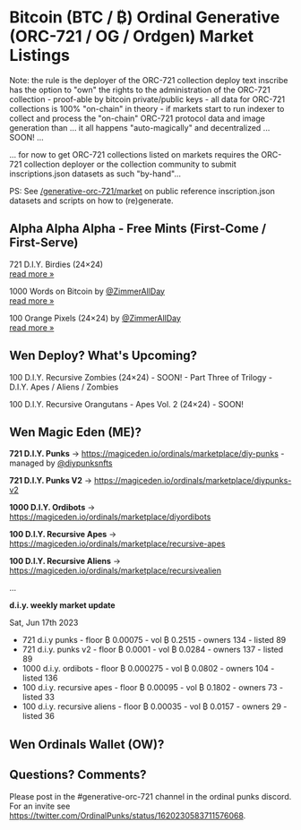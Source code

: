  
# Bitcoin (BTC / ₿) Ordinal Generative (ORC-721 / OG / Ordgen) Market Listings

Note:   the rule is
the deployer of the ORC-721 collection deploy text inscribe
has the option to "own" the
rights to the administration of the ORC-721 collection -
proof-able by bitcoin private/public keys -
all data for ORC-721 collections is 100% "on-chain" in theory -
if markets start to run indexer to collect and process the "on-chain" ORC-721 protocol data and image generation than ... it all happens "auto-magically" and decentralized ... SOON! ...

... for now to get ORC-721 collections listed on markets
requires the ORC-721 collection deployer or the collection community
to submit inscriptions.json datasets as such "by-hand"...


PS:  See [/generative-orc-721/market](https://github.com/ordbase/generative-orc-721/tree/master/market)  on public reference inscription.json datasets and scripts on how to (re)generate.



## Alpha Alpha Alpha - Free Mints (First-Come / First-Serve)

721 D.I.Y. Birdies (24×24) <br> [read more »](https://github.com/ordbase/generative-orc-721/tree/master/diybirdies)

1000 Words on Bitcoin by  [@ZimmerAllDay](https://twitter.com/zimmerallday)  <br> [read more »](https://github.com/ZimmerAllDay/btcwords)

100 Orange Pixels (24×24) by  [@ZimmerAllDay](https://twitter.com/zimmerallday)  <br> [read more »](https://github.com/ZimmerAllDay/orangepixels)



## Wen Deploy?  What's Upcoming?

100 D.I.Y. Recursive Zombies (24×24) - SOON!    - Part Three of Trilogy - D.I.Y. Apes / Aliens / Zombies

100 D.I.Y. Recursive Orangutans - Apes Vol. 2 (24×24) - SOON!  



<!--
100 D.I.Y. Recursive Martians - Aliens Vol. 2 (24×24) - SOON! <br> [read more »](https://github.com/ordbase/generative-orc-721/tree/master/diymartians)
-->



##  Wen Magic Eden (ME)?


**721 D.I.Y. Punks**  -> <https://magiceden.io/ordinals/marketplace/diy-punks>   - managed by [@diypunksnfts](https://twitter.com/diypunksnfts)

**721 D.I.Y. Punks V2** -> <https://magiceden.io/ordinals/marketplace/diypunks-v2>

**1000 D.I.Y. Ordibots** -> <https://magiceden.io/ordinals/marketplace/diyordibots>


**100 D.I.Y. Recursive Apes** -> <https://magiceden.io/ordinals/marketplace/recursive-apes>

**100 D.I.Y. Recursive Aliens** -> <https://magiceden.io/ordinals/marketplace/recursivealien>



...

**d.i.y. weekly market update**

Sat, Jun 17th 2023

- 721 d.i.y punks - floor ₿ 0.00075  - vol ₿ 0.2515 - owners 134 - listed 89 
- 721 d.i.y. punks v2  - floor ₿ 0.0001   - vol ₿ 0.0284  - owners 137 - listed 89 
- 1000 d.i.y. ordibots - floor ₿ 0.000275  - vol ₿ 0.0802 - owners 104 - listed 136 
- 100 d.i.y. recursive apes - floor ₿ 0.00095 -  vol ₿ 0.1802  - owners 73 - listed 33 
- 100 d.i.y. recursive aliens - floor  ₿ 0.00035 - vol ₿ 0.0157  - owners 29 - listed 36 


 






## Wen Ordinals Wallet  (OW)?









## Questions? Comments?

Please post in the #generative-orc-721 channel
in the ordinal punks discord.
For an invite
see <https://twitter.com/OrdinalPunks/status/1620230583711576068>.
